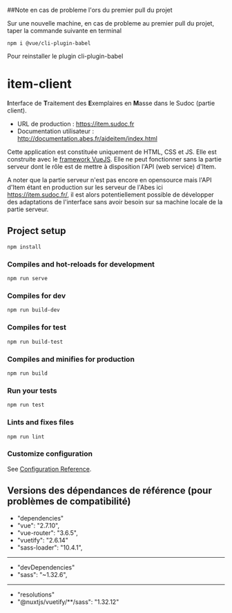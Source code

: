 ##Note en cas de probleme l'ors du premier pull du projet

Sur une nouvelle machine, en cas de probleme au premier pull du projet,
taper la commande suivante en terminal
```
npm i @vue/cli-plugin-babel
```

Pour reinstaller le plugin cli-plugin-babel

# item-client

**I**nterface de **T**raitement des **E**xemplaires en **M**asse dans le Sudoc (partie client).

- URL de production : https://item.sudoc.fr
- Documentation utilisateur : http://documentation.abes.fr/aideitem/index.html

Cette application est constituée uniquement de HTML, CSS et JS. Elle est construite avec le [framework VueJS](https://vuejs.org/).
Elle ne peut fonctionner sans la partie serveur dont le rôle est de mettre à disposition l'API (web service) d'Item.

A noter que la partie serveur n'est pas encore en opensource mais l'API d'Item étant en production sur les serveur de l'Abes ici https://item.sudoc.fr/,
il est alors potentiellement possible de développer des adaptations de l'interface sans avoir besoin sur sa machine locale de la partie serveur.  

## Project setup
```
npm install
```

### Compiles and hot-reloads for development
```
npm run serve
```
### Compiles for dev
```
npm run build-dev
```

### Compiles for test
```
npm run build-test
```
### Compiles and minifies for production
```
npm run build
```

### Run your tests
```
npm run test
```

### Lints and fixes files
```
npm run lint
```

### Customize configuration
See [Configuration Reference](https://cli.vuejs.org/config/).

## Versions des dépendances de référence (pour problèmes de compatibilité)

- "dependencies"
- "vue": "2.7.10",
- "vue-router": "3.6.5",
- "vuetify": "2.6.14"
- "sass-loader": "10.4.1",
----
- "devDependencies"
- "sass": "~1.32.6",
----
- "resolutions"
- "@nuxtjs/vuetify/**/sass": "1.32.12"
